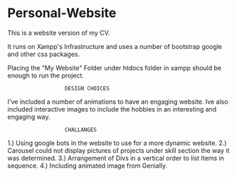 # Personal-Website
This is a website version of my CV.

It runs on Xampp's Infrastructure and uses a number of bootstrap google and other css packages.

Placing the "My Website" Folder under htdocs folder in xampp should be enough to run the project.



                      DESIGN CHOICES
 I've included a number of animations to have an engaging website. Ive also included interactive images to include the hobbies in an interesting and engaging way.
 
                      CHALLANGES
1.) Using google bots in the website to use for a more dynamic website.
2.) Carousel could not display pictures of projects under skill section the way it was determined.
3.) Arrangement of Divs in a vertical order to list Items in sequence.
4.) Including animated image from Genially.
